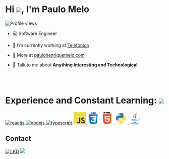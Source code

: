 <!--<img align="right" height="590em" src="https://i.ibb.co/kH2LRwF/dev.png"/>-->
<h1 align="left">Hi <img src="https://raw.githubusercontent.com/kaueMarques/kaueMarques/master/hi.gif" height="30px">, I'm Paulo Melo</h1>
<p align="left"> <img src="https://komarev.com/ghpvc/?username=ph-melo&color=yellow" alt="Profile views" /> </p>

- 💻 Software Engineer

- 💼 I’m currently working at [Telefónica](https://github.com/telefonica)

- 👨 More at [paulohenriquemelo.com](https://ph-melo.github.io/portfolio/)

- 💬 Talk to me about **Anything Interesting and Technological**

<br><br>



<h1 align="left">Experience and Constant Learning: <img src="https://i.pinimg.com/originals/5d/83/69/5d8369d65e9b8b2987122aac9d5a1e9f.gif" width="30"></h3>
<p align="left"> 
  <a href="https://react.dev/" target="_blank"> <img src="https://www.vectorlogo.zone/logos/reactjs/reactjs-icon.svg" alt="reactjs" width="40" height="40"/> </a>  
  <a href="https://nodejs.org/en/" target="_blank"> <img src="https://www.vectorlogo.zone/logos/nodejs/nodejs-icon.svg" alt="nodejs" width="40" height="40"/> </a>  
  <a href="https://www.typescriptlang.org/" target="_blank"> <img src="https://cdn.worldvectorlogo.com/logos/typescript.svg" alt="typescript" width="40" height="40"/> </a>  
  <a href="https://developer.mozilla.org/en-US/docs/Web/JavaScript" target="_blank"> <img src="https://raw.githubusercontent.com/devicons/devicon/master/icons/javascript/javascript-original.svg" alt="javascript" width="40" height="40"/> </a>	
  <a href="https://developer.mozilla.org/en-US/docs/Web/CSS/" target="_blank"> <img src="https://raw.githubusercontent.com/devicons/devicon/master/icons/css3/css3-original-wordmark.svg" alt="css3" width="40" height="40"/> </a>
  <a href="https://developer.mozilla.org/en-US/docs/Web/HTML/" target="_blank"> <img src="https://raw.githubusercontent.com/devicons/devicon/master/icons/html5/html5-original-wordmark.svg" alt="html5" width="40" height="40"/> </a> 
  <a href="https://www.python.org/" target="_blank"> <img src="https://raw.githubusercontent.com/devicons/devicon/master/icons/python/python-original.svg" alt="python" width="40" height="40"/> </a>
  <a href="https://docs.oracle.com/en/java/" target="_blank"> <img src="https://raw.githubusercontent.com/devicons/devicon/1119b9f84c0290e0f0b38982099a2bd027a48bf1/icons/java/java-original.svg" alt="java" width="40" height="40"/> </a>
</p>

## Contact
[![LKD](https://img.shields.io/badge/LinkedIn-0077B5?style=for-the-badge&logo=linkedin&logoColor=white)](https://www.linkedin.com/in/paulo-henrique-melo-73b0a71b4/)
<a href = "mailto:paulohenriquemelocosta@gmail.com"><img src="https://img.shields.io/badge/Gmail-D14836?style=for-the-badge&logo=gmail&logoColor=white" target="_blank"></a>
